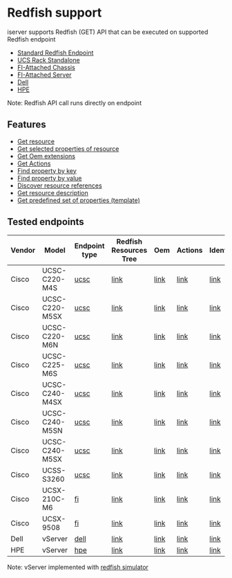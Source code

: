 # Redfish support

iserver supports Redfish (GET) API that can be executed on supported Redfish endpoint
- [Standard Redfish Endpoint](./EndpointStandard.md)
- [UCS Rack Standalone](./EndpointUcsc.md)
- [FI-Attached Chassis](./EndpointFi.md)
- [FI-Attached Server](./EndpointFi.md)
- [Dell](./EndpointDell.md)
- [HPE](./EndpointHpe.md)

Note: Redfish API call runs directly on endpoint

## Features

- [Get resource](./Resource.md)
- [Get selected properties of resource](./Property.md)
- [Get Oem extensions](./Oem.md)
- [Get Actions](./Action.md)
- [Find property by key](./Key.md)
- [Find property by value](./Value.md)
- [Discover resource references](./Children.md)
- [Get resource description](./Description.md)
- [Get predefined set of properties (template)](./Template.md)

## Tested endpoints

Vendor | Model | Endpoint type | Redfish Resources Tree | Oem | Actions | Identity | Power | Thermal
--- | --- | --- | --- | --- | --- | --- | --- | ---
Cisco | UCSC-C220-M4S | [ucsc](./EndpointUcsc.md) | [link](../redfish-tests-cisco-ucsc-c220-m4s/Resource.md) | [link](../redfish-tests-cisco-ucsc-c220-m4s/Oem.md) | [link](../redfish-tests-cisco-ucsc-c220-m4s/Action.md) | [link](../redfish-tests-cisco-ucsc-c220-m4s/Identity.md) | [link](../redfish-tests-cisco-ucsc-c220-m4s/Power.md) | [link](../redfish-tests-cisco-ucsc-c220-m4s/Thermal.md)
Cisco | UCSC-C220-M5SX | [ucsc](./EndpointUcsc.md) | [link](../redfish-tests-cisco-ucsc-c220-m5sx/Resource.md) | [link](../redfish-tests-cisco-ucsc-c220-m5sx/Oem.md) | [link](../redfish-tests-cisco-ucsc-c220-m5sx/Action.md) | [link](../redfish-tests-cisco-ucsc-c220-m5sx/Identity.md) | [link](../redfish-tests-cisco-ucsc-c220-m5sx/Power.md) | [link](../redfish-tests-cisco-ucsc-c220-m5sx/Thermal.md)
Cisco | UCSC-C220-M6N | [ucsc](./EndpointUcsc.md) | [link](../redfish-tests-cisco-ucsc-c220-m6n/Resource.md) | [link](../redfish-tests-cisco-ucsc-c220-m6n/Oem.md) | [link](../redfish-tests-cisco-ucsc-c220-m6n/Action.md) | [link](../redfish-tests-cisco-ucsc-c220-m6n/Identity.md) | [link](../redfish-tests-cisco-ucsc-c220-m6n/Power.md) | [link](../redfish-tests-cisco-ucsc-c220-m6n/Thermal.md)
Cisco | UCSC-C225-M6S | [ucsc](./EndpointUcsc.md) | [link](../redfish-tests-cisco-ucsc-c225-m6s/Resource.md) | [link](../redfish-tests-cisco-ucsc-c225-m6s/Oem.md) | [link](../redfish-tests-cisco-ucsc-c225-m6s/Action.md) | [link](../redfish-tests-cisco-ucsc-c225-m6s/Identity.md) | [link](../redfish-tests-cisco-ucsc-c225-m6s/Power.md) | [link](../redfish-tests-cisco-ucsc-c225-m6s/Thermal.md)
Cisco | UCSC-C240-M4SX | [ucsc](./EndpointUcsc.md) | [link](../redfish-tests-cisco-ucsc-c240-m4sx/Resource.md) | [link](../redfish-tests-cisco-ucsc-c240-m4sx/Oem.md) | [link](../redfish-tests-cisco-ucsc-c240-m4sx/Action.md) | [link](../redfish-tests-cisco-ucsc-c240-m4sx/Identity.md) | [link](../redfish-tests-cisco-ucsc-c240-m4sx/Power.md) | [link](../redfish-tests-cisco-ucsc-c240-m4sx/Thermal.md)
Cisco | UCSC-C240-M5SN | [ucsc](./EndpointUcsc.md) | [link](../redfish-tests-cisco-ucsc-c240-m5sn/Resource.md) | [link](../redfish-tests-cisco-ucsc-c240-m5sn/Oem.md) | [link](../redfish-tests-cisco-ucsc-c240-m5sn/Action.md) | [link](../redfish-tests-cisco-ucsc-c240-m5sn/Identity.md) | [link](../redfish-tests-cisco-ucsc-c240-m5sn/Power.md) | [link](../redfish-tests-cisco-ucsc-c240-m5sn/Thermal.md)
Cisco | UCSC-C240-M5SX | [ucsc](./EndpointUcsc.md) | [link](../redfish-tests-cisco-ucsc-c240-m5sx/Resource.md) | [link](../redfish-tests-cisco-ucsc-c240-m5sx/Oem.md) | [link](../redfish-tests-cisco-ucsc-c240-m5sx/Action.md) | [link](../redfish-tests-cisco-ucsc-c240-m5sx/Identity.md) | [link](../redfish-tests-cisco-ucsc-c240-m5sx/Power.md) | [link](../redfish-tests-cisco-ucsc-c240-m5sx/Thermal.md)
Cisco | UCSS-S3260 | [ucsc](./EndpointUcsc.md) | [link](../redfish-tests-cisco-ucss-s3260/Resource.md) | [link](../redfish-tests-cisco-ucss-s3260/Oem.md) | [link](../redfish-tests-cisco-ucss-s3260/Action.md) | [link](../redfish-tests-cisco-ucss-s3260/Identity.md) | [link](../redfish-tests-cisco-ucss-s3260/Power.md) | [link](../redfish-tests-cisco-ucss-s3260/Thermal.md)
Cisco | UCSX-210C-M6 | [fi](./EndpointFi.md) | [link](../redfish-tests-cisco-ucsx-210c-m6/Resource.md) | [link](../redfish-tests-cisco-ucsx-210c-m6/Oem.md) | [link](../redfish-tests-cisco-ucsx-210c-m6/Action.md) | [link](../redfish-tests-cisco-ucsx-210c-m6/Identity.md) | [link](../redfish-tests-cisco-ucsx-210c-m6/Power.md) | [link](../redfish-tests-cisco-ucsx-210c-m6/Thermal.md)
Cisco | UCSX-9508 | [fi](./EndpointFi.md) | [link](../redfish-tests-cisco-ucsx-9508/Resource.md) | [link](../redfish-tests-cisco-ucsx-9508/Oem.md) | [link](../redfish-tests-cisco-ucsx-9508/Action.md) | [link](../redfish-tests-cisco-ucsx-9508/Identity.md) | [link](../redfish-tests-cisco-ucsx-9508/Power.md) | [link](../redfish-tests-cisco-ucsx-9508/Thermal.md)
Dell | vServer | [dell](./EndpointDell.md) | [link](../redfish-tests-dell-vserver/Resource.md) | [link](../redfish-tests-dell-vserver/Oem.md) | [link](../redfish-tests-dell-vserver/Action.md) | [link](../redfish-tests-dell-vserver/Identity.md) | [link](../redfish-tests-dell-vserver/Power.md) | [link](../redfish-tests-dell-vserver/Thermal.md)
HPE | vServer | [hpe](./EndpointHpe.md) | [link](../redfish-tests-hpe-vserver/Resource.md) | [link](../redfish-tests-hpe-vserver/Oem.md) | [link](../redfish-tests-hpe-vserver/Action.md) | [link](../redfish-tests-hpe-vserver/Identity.md) | [link](../redfish-tests-hpe-vserver/Power.md) | [link](../redfish-tests-hpe-vserver/Thermal.md)


Note: vServer implemented with [redfish simulator](https://github.com/michzimm/redfish_simgen)